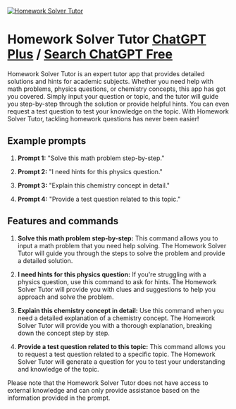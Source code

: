 
[![Homework Solver Tutor](https://files.oaiusercontent.com/file-hnhLdt5fM9SgYzoQfsJS7aUW?se=2123-10-18T06%3A08%3A58Z&sp=r&sv=2021-08-06&sr=b&rscc=max-age%3D31536000%2C%20immutable&rscd=attachment%3B%20filename%3Db67d2e23-a2a1-4cba-ba83-c37e9f4b20bc.png&sig=ujwsifbTxTAVQ8Zmd55ewGyl%2B313I9mJodgcfNUqrOk%3D)](https://chat.openai.com/g/g-AyXWjDbtd-homework-solver-tutor)

# Homework Solver Tutor [ChatGPT Plus](https://chat.openai.com/g/g-AyXWjDbtd-homework-solver-tutor) / [Search ChatGPT Free](https://gptcall.net/index.html#/?search=Homework%20Solver%20Tutor)

Homework Solver Tutor is an expert tutor app that provides detailed solutions and hints for academic subjects. Whether you need help with math problems, physics questions, or chemistry concepts, this app has got you covered. Simply input your question or topic, and the tutor will guide you step-by-step through the solution or provide helpful hints. You can even request a test question to test your knowledge on the topic. With Homework Solver Tutor, tackling homework questions has never been easier!

## Example prompts

1. **Prompt 1:** "Solve this math problem step-by-step."

2. **Prompt 2:** "I need hints for this physics question."

3. **Prompt 3:** "Explain this chemistry concept in detail."

4. **Prompt 4:** "Provide a test question related to this topic."

## Features and commands

1. **Solve this math problem step-by-step:** This command allows you to input a math problem that you need help solving. The Homework Solver Tutor will guide you through the steps to solve the problem and provide a detailed solution.

2. **I need hints for this physics question:** If you're struggling with a physics question, use this command to ask for hints. The Homework Solver Tutor will provide you with clues and suggestions to help you approach and solve the problem.

3. **Explain this chemistry concept in detail:** Use this command when you need a detailed explanation of a chemistry concept. The Homework Solver Tutor will provide you with a thorough explanation, breaking down the concept step by step.

4. **Provide a test question related to this topic:** This command allows you to request a test question related to a specific topic. The Homework Solver Tutor will generate a question for you to test your understanding and knowledge of the topic.

Please note that the Homework Solver Tutor does not have access to external knowledge and can only provide assistance based on the information provided in the prompt.


